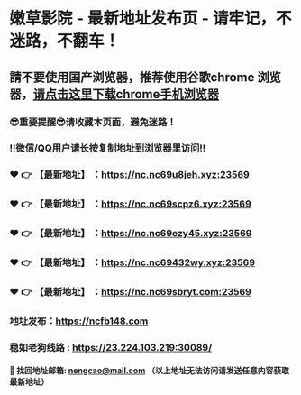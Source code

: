 # 嫩草影院 - 最新地址发布页 - 请牢记，不迷路，不翻车！

## 請不要使用国产浏览器，推荐使用谷歌chrome 浏览器，<a href = "https://www.google.cn/chrome/">请点击这里下载chrome手机浏览器</a>

### :sunglasses:重要提醒:sunglasses:请收藏本页面，避免迷路！
### ‼️微信/QQ用户请长按复制地址到浏览器里访问‼️

### :heart: :point_right: 【最新地址】 ：https://nc.nc69u8jeh.xyz:23569
### :heart: :point_right: 【最新地址】 ：https://nc.nc69scpz6.xyz:23569
### :heart: :point_right: 【最新地址】 ：https://nc.nc69ezy45.xyz:23569
### :heart: :point_right: 【最新地址】 ：https://nc.nc69432wy.xyz:23569
### :heart: :point_right: 【最新地址】 ：https://nc.nc69sbryt.com:23569

### 地址发布：https://ncfb148.com
### 稳如老狗线路 : https://23.224.103.219:30089/

#### :e-mail: __找回地址邮箱: nengcao@mail.com （以上地址无法访问请发送任意内容获取最新地址）__
